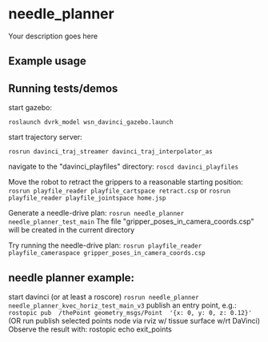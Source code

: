 # needle_planner

Your description goes here

## Example usage

## Running tests/demos
start gazebo: 

`roslaunch dvrk_model wsn_davinci_gazebo.launch`

start trajectory server:

`rosrun davinci_traj_streamer davinci_traj_interpolator_as`

navigate to the "davinci_playfiles" directory:
`roscd davinci_playfiles`

Move the robot to retract the grippers to a reasonable starting position:
`rosrun playfile_reader playfile_cartspace retract.csp`
or
`rosrun playfile_reader playfile_jointspace home.jsp`

Generate a needle-drive plan:
`rosrun needle_planner needle_planner_test_main`
The file "gripper_poses_in_camera_coords.csp" will be created in the current directory

Try running the needle-drive plan:
`rosrun playfile_reader playfile_cameraspace gripper_poses_in_camera_coords.csp`

## needle planner example:
start davinci (or at least a roscore)
`rosrun needle_planner needle_planner_kvec_horiz_test_main_v3`
publish an entry point, e.g.:
`rostopic pub  /thePoint geometry_msgs/Point  '{x: 0, y: 0, z: 0.12}' `
(OR run publish selected points node via rviz w/ tissue surface w/rt DaVinci)
Observe the result with:
rostopic echo exit_points

 


